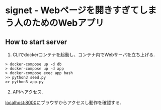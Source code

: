 # signet - Webページを開きすぎてしまう人のためのWebアプリ

## How to start server 

1. CLIでdockerコンテナを起動し、コンテナ内でWebサーバを立ち上げる.

```
> docker-compose up -d db
> docker-compose up -d app
> docker-compose exec app bash
>> python3 seed.py
>> python3 app.py
```

2. APIへアクセス.

[localhost:8000](http://localhost:8000)にブラウザからアクセスし動作を確認する.
